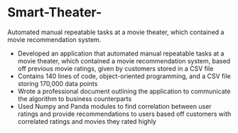 # Smart-Theater-
Automated manual repeatable tasks at a movie theater, which contained a movie recommendation system.

* Developed an application that automated manual repeatable tasks at a movie theater, which contained a movie recommendation system, based off previous movie ratings, given by customers stored in a CSV file
* Contains 140 lines of code, object-oriented programming, and a CSV file storing 170,000 data points
* Wrote a professional document outlining the application to communicate the algorithm to business counterparts 
* Used Numpy and Panda modules to find correlation between user ratings and provide recommendations to users based off customers with correlated ratings and movies they rated highly 
